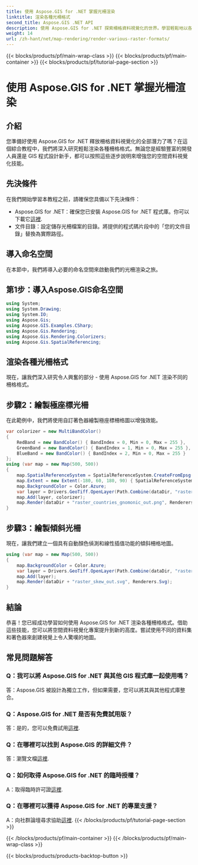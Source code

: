 ```yaml
---
title: 使用 Aspose.GIS for .NET 掌握光柵渲染
linktitle: 渲染各種光柵格式
second_title: Aspose.GIS .NET API
description: 使用 Aspose.GIS for .NET 探索柵格資料視覺化的世界。學習輕鬆地以各種格式渲染令人驚嘆的地圖。現在下載！
weight: 14
url: /zh-hant/net/map-rendering/render-various-raster-formats/
---
```


{{< blocks/products/pf/main-wrap-class >}}
{{< blocks/products/pf/main-container >}}
{{< blocks/products/pf/tutorial-page-section >}}

# 使用 Aspose.GIS for .NET 掌握光柵渲染

## 介紹
您準備好使用 Aspose.GIS for .NET 釋放柵格資料視覺化的全部潛力了嗎？在這個綜合教程中，我們將深入研究輕鬆渲染各種柵格格式。無論您是經驗豐富的開發人員還是 GIS 程式設計新手，都可以按照這些逐步說明來增強您的空間資料視覺化技能。
## 先決條件
在我們開始學習本教程之前，請確保您具備以下先決條件：
- Aspose.GIS for .NET：確保您已安裝 Aspose.GIS for .NET 程式庫。你可以下載它[這裡](https://releases.aspose.com/gis/net/).
- 文件目錄：設定儲存光柵檔案的目錄。將提供的程式碼片段中的「您的文件目錄」替換為實際路徑。
## 導入命名空間
在本節中，我們將導入必要的命名空間來啟動我們的光柵渲染之旅。
## 第1步：導入Aspose.GIS命名空間
```csharp
using System;
using System.Drawing;
using System.IO;
using Aspose.Gis;
using Aspose.GIS.Examples.CSharp;
using Aspose.Gis.Rendering;
using Aspose.Gis.Rendering.Colorizers;
using Aspose.Gis.SpatialReferencing;
```
## 渲染各種光柵格式
現在，讓我們深入研究令人興奮的部分 - 使用 Aspose.GIS for .NET 渲染不同的柵格格式。
## 步驟2：繪製極座標光柵
在此範例中，我們將使用自訂著色器繪製極座標柵格圖以增強效能。
```csharp
var colorizer = new MultiBandColor()
{
    RedBand = new BandColor() { BandIndex = 0, Min = 0, Max = 255 },
    GreenBand = new BandColor() { BandIndex = 1, Min = 0, Max = 255 },
    BlueBand = new BandColor() { BandIndex = 2, Min = 0, Max = 255 }
};
using (var map = new Map(500, 500))
{
    map.SpatialReferenceSystem = SpatialReferenceSystem.CreateFromEpsg(102034);
    map.Extent = new Extent(-180, 60, 180, 90) { SpatialReferenceSystem = SpatialReferenceSystem.Wgs84 };
    map.BackgroundColor = Color.Azure;
    var layer = Drivers.GeoTiff.OpenLayer(Path.Combine(dataDir, "raster_countries.tif"));
    map.Add(layer, colorizer);
    map.Render(dataDir + "raster_countries_gnomonic_out.png", Renderers.Png);
}
```
## 步驟3：繪製傾斜光柵
現在，讓我們建立一個具有自動顏色偵測和線性插值功能的傾斜柵格地圖。
```csharp
using (var map = new Map(500, 500))
{
    map.BackgroundColor = Color.Azure;
    var layer = Drivers.GeoTiff.OpenLayer(Path.Combine(dataDir, "raster_skew.tif"));
    map.Add(layer);
    map.Render(dataDir + "raster_skew_out.svg", Renderers.Svg);
}
```
## 結論
恭喜！您已經成功學習如何使用 Aspose.GIS for .NET 渲染各種柵格格式。借助這些技能，您可以將空間資料視覺化專案提升到新的高度。嘗試使用不同的資料集和著色器來創建視覺上令人驚嘆的地圖。
## 常見問題解答
### Q：我可以將 Aspose.GIS for .NET 與其他 GIS 程式庫一起使用嗎？
答：Aspose.GIS 被設計為獨立工作，但如果需要，您可以將其與其他程式庫整合。
### Q：Aspose.GIS for .NET 是否有免費試用版？
答：是的，您可以免費試用[這裡](https://releases.aspose.com/).
### Q：在哪裡可以找到 Aspose.GIS 的詳細文件？
答：瀏覽文檔[這裡](https://reference.aspose.com/gis/net/).
### Q：如何取得 Aspose.GIS for .NET 的臨時授權？
 A：取得臨時許可證[這裡](https://purchase.aspose.com/temporary-license/).
### Q：在哪裡可以獲得 Aspose.GIS for .NET 的專業支援？
 A：向社群論壇尋求協助[這裡](https://forum.aspose.com/c/gis/33).
{{< /blocks/products/pf/tutorial-page-section >}}

{{< /blocks/products/pf/main-container >}}
{{< /blocks/products/pf/main-wrap-class >}}

{{< blocks/products/products-backtop-button >}}
